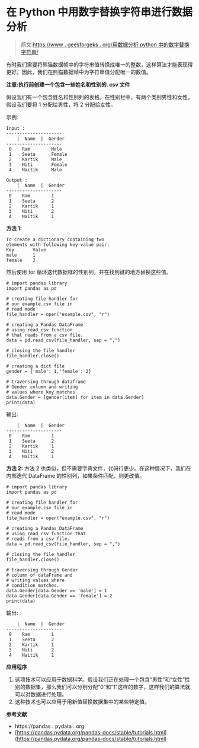 # 在 Python 中用数字替换字符串进行数据分析

> 原文:[https://www . geesforgeks . org/用数据分析 python 中的数字替换字符串/](https://www.geeksforgeeks.org/replacing-strings-with-numbers-in-python-for-data-analysis/)

有时我们需要将熊猫数据帧中的字符串值转换成唯一的整数，这样算法才能表现得更好。因此，我们在熊猫数据帧中为字符串值分配唯一的数值。

**注意:执行前创建一个包含一些姓名和性别的. csv 文件**

假设我们有一个包含姓名和性别列的表格。在性别栏中，有两个类别男性和女性，假设我们要将 1 分配给男性，将 2 分配给女性。

示例:

```
Input : 
---------------------
    |  Name  |  Gender
---------------------
 0    Ram        Male
 1    Seeta      Female
 2    Kartik     Male
 3    Niti       Female
 4    Naitik     Male 

Output :
    |  Name  |  Gender
---------------------
 0    Ram        1
 1    Seeta      2
 2    Kartik     1
 3    Niti       2
 4    Naitik     1 

```

**方法 1:**

```
To create a dictionary containing two 
elements with following key-value pair:
Key       Value
male      1
female    2

```

然后使用 for 循环迭代数据框的性别列，并在找到键的地方替换这些值。

```
# import pandas library
import pandas as pd

# creating file handler for 
# our example.csv file in
# read mode
file_handler = open("example.csv", "r")

# creating a Pandas DataFrame
# using read_csv function 
# that reads from a csv file.
data = pd.read_csv(file_handler, sep = ",")

# closing the file handler
file_handler.close()

# creating a dict file 
gender = {'male': 1,'female': 2}

# traversing through dataframe
# Gender column and writing
# values where key matches
data.Gender = [gender[item] for item in data.Gender]
print(data)
```

输出:

```
    |  Name  |  Gender
---------------------
 0    Ram        1
 1    Seeta      2
 2    Kartik     1
 3    Niti       2
 4    Naitik     1 

```

**方法 2:**
方法 2 也类似，但不需要字典文件，代码行更少。在这种情况下，我们在内部迭代 DataFrame 的性别列，如果条件匹配，则更改值。

```
# import pandas library
import pandas as pd

# creating file handler for
# our example.csv file in
# read mode
file_handler = open("example.csv", "r")

# creating a Pandas DataFrame
# using read_csv function that
# reads from a csv file.
data = pd.read_csv(file_handler, sep = ",")

# closing the file handler
file_handler.close()

# traversing through Gender 
# column of dataFrame and 
# writing values where
# condition matches.
data.Gender[data.Gender == 'male'] = 1
data.Gender[data.Gender == 'female'] = 2
print(data)
```

输出:

```
    |  Name  |  Gender
---------------------
 0    Ram        1
 1    Seeta      2
 2    Kartik     1
 3    Niti       2
 4    Naitik     1 

```

****应用程序****

1.  这项技术可以应用于数据科学。假设我们正在处理一个包含“男性”和“女性”性别的数据集，那么我们可以分别分配“0”和“1”这样的数字，这样我们的算法就可以对数据进行处理。
2.  这种技术也可以应用于用新值替换数据集中的某些特定值。

****参考文献****

*   https://pandas . pydata . org
*   [https://pandas.pydata.org/pandas-docs/stable/tutorials.html](https://pandas.pydata.org/pandas-docs/stable/tutorials.html)